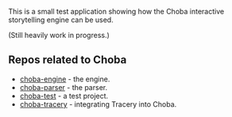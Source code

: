 This is a small test application showing how the Choba interactive storytelling engine can be used.

(Still heavily work in progress.)

## Repos related to Choba

* [choba-engine](https://github.com/jhorneman/choba-engine) - the engine.
* [choba-parser](https://github.com/jhorneman/choba-engine) - the parser.
* [choba-test](https://github.com/jhorneman/choba-engine) - a test project.
* [choba-tracery](https://github.com/jhorneman/choba-tracery) - integrating Tracery into Choba.
